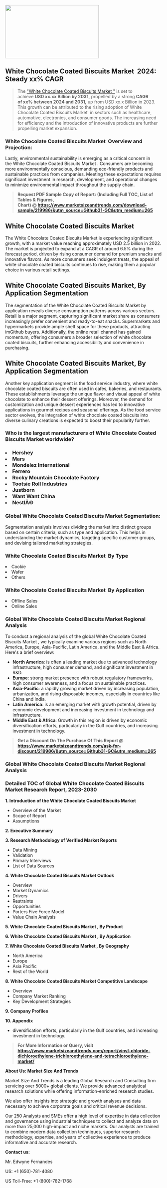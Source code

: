 <p><img class="alignnone size-medium wp-image-20088" src="https://ffe5etoiles.com/wp-content/uploads/2024/12/MST1-300x171.png" alt="" width="300" height="171" /></p><h2 id="ember46" class="ember-view reader-text-block__heading-2">White Chocolate Coated Biscuits Market &nbsp;2024: Steady&nbsp;xx% CAGR</h2><blockquote id="ember47" class="ember-view reader-text-block__blockquote">The&nbsp;<a class="app-aware-link " href="https://www.marketsizeandtrends.com/download-sample/219986/&utm_source=Github31-GC&utm_medium=265" target="_blank" data-test-app-aware-link="">"White Chocolate Coated Biscuits Market "</a>&nbsp;is set to achieve&nbsp;<strong>USD&nbsp;xx.xx&nbsp;Billion by 2031,</strong>&nbsp;propelled by a strong&nbsp;<strong>CAGR of&nbsp;xx% between 2024 and 2031,</strong>&nbsp;up from USD xx.x Billion in 2023. This growth can be attributed to the rising adoption of&nbsp;White Chocolate Coated Biscuits Market &nbsp;in sectors such as healthcare, automotive, electronics, and consumer goods. The increasing need for efficiency and the introduction of innovative products are further propelling market expansion.</blockquote><h3 id="ember48" class="ember-view reader-text-block__heading-3">White Chocolate Coated Biscuits Market &nbsp;Overview and Projection:</h3><p id="ember49" class="ember-view reader-text-block__paragraph">Lastly, environmental sustainability is emerging as a critical concern in the&nbsp;White Chocolate Coated Biscuits Market . Consumers are becoming more environmentally conscious, demanding eco-friendly products and sustainable practices from companies. Meeting these expectations requires significant investment in research, development, and operational changes to minimize environmental impact throughout the supply chain.</p><blockquote id="ember50" class="ember-view reader-text-block__blockquote"><strong>Request PDF Sample Copy of Report: (Including Full TOC, List of Tables &amp; Figures, Chart)&nbsp;@&nbsp;<strong><a href="https://www.marketsizeandtrends.com/download-sample/219986/&utm_source=Github31-GC&utm_medium=265" target="_blank">https://www.marketsizeandtrends.com/download-sample/219986/&utm_source=Github31-GC&utm_medium=265</a></strong></strong></blockquote><h3 class=""><h2>White Chocolate Coated Biscuits Market</h2><p>The White Chocolate Coated Biscuits Market is experiencing significant growth, with a market value reaching approximately USD 2.5 billion in 2022. The market is projected to expand at a CAGR of around 6.5% during the forecast period, driven by rising consumer demand for premium snacks and innovative flavors. As more consumers seek indulgent treats, the appeal of white chocolate coated biscuits continues to rise, making them a popular choice in various retail settings.</p><h2>White Chocolate Coated Biscuits Market, By Application Segmentation</h2><p>The segmentation of the White Chocolate Coated Biscuits Market by application reveals diverse consumption patterns across various sectors. Retail is a major segment, capturing significant market share as consumers increasingly prefer convenient and ready-to-eat snacks. Supermarkets and hypermarkets provide ample shelf space for these products, attracting imGithub buyers. Additionally, the online retail channel has gained momentum, offering consumers a broader selection of white chocolate coated biscuits, further enhancing accessibility and convenience in purchasing.</p><h2>White Chocolate Coated Biscuits Market, By Application Segmentation</h2><p>Another key application segment is the food service industry, where white chocolate coated biscuits are often used in cafes, bakeries, and restaurants. These establishments leverage the unique flavor and visual appeal of white chocolate to enhance their dessert offerings. Moreover, the demand for customization and unique dessert experiences has led to innovative applications in gourmet recipes and seasonal offerings. As the food service sector evolves, the integration of white chocolate coated biscuits into diverse culinary creations is expected to boost their popularity further.</p></h3><h3 id="" class="">Who is the largest manufacturers of&nbsp;White Chocolate Coated Biscuits Market worldwide?</h3><h3 class=""></Li><Li>Hershey</Li><Li> Mars</Li><Li> Mondelez International</Li><Li> Ferrero</Li><Li> Rocky Mountain Chocolate Factory</Li><Li> Tootsie Roll Industries</Li><Li> Justborn</Li><Li> Want Want China</Li><Li> NestlÃ©</h3><h3 id="ember53" class="ember-view reader-text-block__heading-3">Global&nbsp;White Chocolate Coated Biscuits Market Segmentation:</h3><p id="ember54" class="ember-view reader-text-block__paragraph">Segmentation analysis involves dividing the market into distinct groups based on certain criteria, such as type and application. This helps in understanding the market dynamics, targeting specific customer groups, and devising tailored marketing strategies.</p><h3 id="" class="">White Chocolate Coated Biscuits Market &nbsp;By Type</h3><p></Li><Li>Cookie</Li><Li> Wafer</Li><Li> Others</p><h3 id="" class="">White Chocolate Coated Biscuits Market &nbsp;By Application</h3><p class=""></Li><Li>Offline Sales</Li><Li> Online Sales</p><h3 id="ember62" class="ember-view reader-text-block__heading-3">Global White Chocolate Coated Biscuits Market Regional Analysis</h3><p id="ember63" class="ember-view reader-text-block__paragraph">To conduct a regional analysis of the global White Chocolate Coated Biscuits Market , we typically examine various regions such as North America, Europe, Asia-Pacific, Latin America, and the Middle East &amp; Africa. Here's a brief overview:</p><ul><li><strong>North America</strong>: is often a leading market due to advanced technology infrastructure, high consumer demand, and significant investment in R&amp;D.</li><li><strong>Europe</strong>: strong market presence with robust regulatory frameworks, high consumer awareness, and a focus on sustainable practices.</li><li><strong>Asia-Pacific</strong>: a rapidly growing market driven by increasing population, urbanization, and rising disposable incomes, especially in countries like China and India.</li><li><strong>Latin America</strong>: is an emerging market with growth potential, driven by economic development and increasing investment in technology and infrastructure.</li><li><strong>Middle East &amp; Africa</strong>: Growth in this region is driven by economic diversification efforts, particularly in the Gulf countries, and increasing investment in technology.</li></ul><blockquote id="ember61" class="ember-view reader-text-block__blockquote"><strong>Get a Discount On The Purchase Of This Report @ <strong><a href="https://html-cleaner.com/" target="">https://www.marketsizeandtrends.com/ask-for-discount/219986/&utm_source=Github31-GC&utm_medium=265</a></strong></strong></blockquote><h3 id="ember62" class="ember-view reader-text-block__heading-3">Global White Chocolate Coated Biscuits Market Regional Analysis</h3><h3 id="" class="">Detailed TOC of Global White Chocolate Coated Biscuits Market Research Report, 2023-2030</h3><p id="" class=""><strong>1. Introduction of the White Chocolate Coated Biscuits Market </strong></p><ul><li>Overview of the Market</li><li>Scope of Report</li><li>Assumptions</li></ul><p id="" class=""><strong>2. Executive Summary</strong></p><p id="" class=""><strong>3. Research Methodology of Verified Market Reports</strong></p><ul><li>Data Mining</li><li>Validation</li><li>Primary Interviews</li><li>List of Data Sources</li></ul><p id="" class=""><strong>4. White Chocolate Coated Biscuits Market Outlook</strong></p><ul><li>Overview</li><li>Market Dynamics</li><li>Drivers</li><li>Restraints</li><li>Opportunities</li><li>Porters Five Force Model</li><li>Value Chain Analysis</li></ul><p id="" class=""><strong>5. White Chocolate Coated Biscuits Market , By Product</strong></p><p id="" class=""><strong>6. White Chocolate Coated Biscuits Market , By Application</strong></p><p id="" class=""><strong>7. White Chocolate Coated Biscuits Market , By Geography</strong></p><ul><li>North America</li><li>Europe</li><li>Asia Pacific</li><li>Rest of the World</li></ul><p id="" class=""><strong>8. White Chocolate Coated Biscuits Market Competitive Landscape</strong></p><ul><li>Overview</li><li>Company Market Ranking</li><li>Key Development Strategies</li></ul><p id="" class=""><strong>9. Company Profiles</strong></p><p id="" class=""><strong>10. Appendix</strong></p><ul><li>diversification efforts, particularly in the Gulf countries, and increasing investment in technology.</li></ul><blockquote id="ember65" class="ember-view reader-text-block__blockquote"><strong>For More Information or Query, visit <strong><strong><a href="https://html-cleaner.com/" target="">https://www.marketsizeandtrends.com/report/vinyl-chloride-dichloroethylene-trichloroethylene-and-tetrachloroethylene-market/</a></strong></strong></strong></blockquote><p id="" class=""><strong>About Us: Market Size And Trends</strong></p><p id="" class="">Market Size And Trends is a leading Global Research and Consulting firm servicing over 5000+ global clients. We provide advanced analytical research solutions while offering information-enriched research studies.</p><p id="" class="">We also offer insights into strategic and growth analyses and data necessary to achieve corporate goals and critical revenue decisions.</p><p id="" class="">Our 250 Analysts and SMEs offer a high level of expertise in data collection and governance using industrial techniques to collect and analyze data on more than 25,000 high-impact and niche markets. Our analysts are trained to combine modern data collection techniques, superior research methodology, expertise, and years of collective experience to produce informative and accurate research.</p><p id="" class=""><strong>Contact us:</strong></p><p id="" class="">Mr. Edwyne Fernandes</p><p id="" class="">US: +1 (650)-781-4080</p><p id="" class="">US Toll-Free: +1 (800)-782-1768</p>
